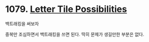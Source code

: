 # 1079. [Letter Tile Possibilities](./1079.cpp)

백트래킹을 써보자

중복만 조심하면서 백트래킹을 쓰면 된다. 딱히 문제가 생길만한 부분은 없다.

